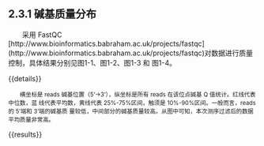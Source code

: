 ## 2.3.1 碱基质量分布

<p>&emsp;&emsp;采用 FastQC [http://www.bioinformatics.babraham.ac.uk/projects/fastqc](http://www.bioinformatics.babraham.ac.uk/projects/fastqc)对数据进行质量
控制，具体结果分别见图1-1、图1-2、图1-3 和 图1-4。</p>

<!-- <details open><summary>Mut.HQ_R1</summary><center><img src='/images/2.3.1-Mut.HQ_R1.png'></center></details>
<details open><summary>Mut.HQ_R2</summary><center><img src='/images/2.3.1-Mut.HQ_R2.png'></center></details>
<details open><summary>WT.HQ_R1</summary><center><img src='/images/2.3.1-WT.HQ_R1.png'></center></details>
<details open><summary>WT.HQ_R2</summary><center><img src='/images/2.3.1-WT.HQ_R2.png'></center></details> -->

{{details}}

<small><p>&emsp;&emsp;横坐标是 reads 碱基位置（5’->3’），纵坐标是所有 reads 在该位点碱基 Q 值统计。红线代表中位数，蓝
线代表平均数，黄线代表 25%-75%区间，触须是 10%-90%区间。一般而言，reads 的 5’端和 3’端的碱基质
量较低，中间部分的碱基质量较高。从图中可知，本次测序过滤后的数据平均质量非常高。</p></small>

{{results}}
